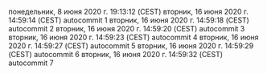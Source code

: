 

понедельник,  8 июня 2020 г. 19:13:12 (CEST)
вторник, 16 июня 2020 г. 14:59:14 (CEST)
autocommit 1
вторник, 16 июня 2020 г. 14:59:18 (CEST)
autocommit 2
вторник, 16 июня 2020 г. 14:59:20 (CEST)
autocommit 3
вторник, 16 июня 2020 г. 14:59:23 (CEST)
autocommit 4
вторник, 16 июня 2020 г. 14:59:27 (CEST)
autocommit 5
вторник, 16 июня 2020 г. 14:59:29 (CEST)
autocommit 6
вторник, 16 июня 2020 г. 14:59:32 (CEST)
autocommit 7
